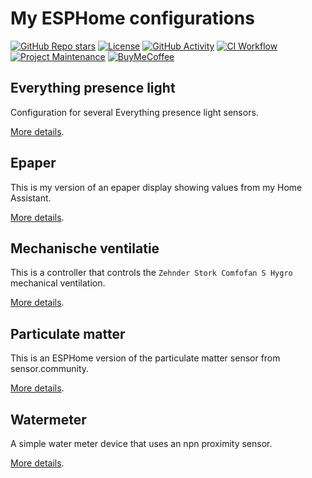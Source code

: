 # My ESPHome configurations

[![GitHub Repo stars][stars-shield]][stars]
[![License][license-shield]](LICENSE)
[![GitHub Activity][commits-shield]][commits]
[![CI Workflow][ci-workflow-shield]][ci-workflow]
[![Project Maintenance][maintenance-shield]][maintainer]
[![BuyMeCoffee][buymecoffeebadge]][buymecoffee]

## Everything presence light

Configuration for several Everything presence light sensors.

[More details](docs/EPL.md).

## Epaper

This is my version of an epaper display showing values from my Home Assistant.

[More details](docs/EPAPER.md).

## Mechanische ventilatie

This is a controller that controls the `Zehnder Stork Comfofan S Hygro` mechanical ventilation.

[More details](docs/MECHANISCHE_VENTILATIE.md).

## Particulate matter

This is an ESPHome version of the particulate matter sensor from sensor.community.

[More details](docs/PARTICULATE_MATTER.md).

## Watermeter

A simple water meter device that uses an npn proximity sensor.

[More details](docs/WATERMETER.md).

[buymecoffee]: https://www.buymeacoffee.com/golles
[buymecoffeebadge]: https://img.shields.io/badge/buy%20me%20a%20coffee-donate-yellow.svg?style=for-the-badge
[commits-shield]: https://img.shields.io/github/commit-activity/y/golles/ESPHome-Config.svg?style=for-the-badge
[commits]: https://github.com/golles/ESPHome-Config/commits/main
[license-shield]: https://img.shields.io/github/license/golles/ESPHome-Config.svg?style=for-the-badge
[maintainer]: https://github.com/golles
[maintenance-shield]: https://img.shields.io/badge/maintainer-golles-blue.svg?style=for-the-badge
[stars-shield]: https://img.shields.io/github/stars/golles/ESPHome-Config?style=for-the-badge
[stars]: https://github.com/golles/ESPHome-Config/stargazers
[ci-workflow-shield]: https://img.shields.io/github/actions/workflow/status/golles/ESPHome-Config/ci.yaml?style=for-the-badge
[ci-workflow]: https://github.com/golles/ESPHome-Config/actions/workflows/ci.yaml
